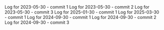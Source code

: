 Log for 2023-05-30 - commit 1
Log for 2023-05-30 - commit 2
Log for 2023-05-30 - commit 3
Log for 2025-01-30 - commit 1
Log for 2025-03-30 - commit 1
Log for 2024-09-30 - commit 1
Log for 2024-09-30 - commit 2
Log for 2024-09-30 - commit 3
